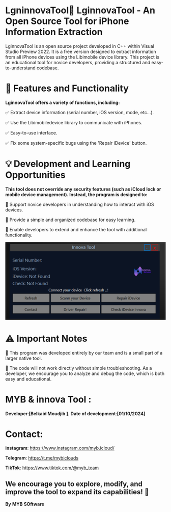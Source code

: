 # LgninnovaTool🔹 LginnovaTool - An Open Source Tool for iPhone Information Extraction

LginnovaTool is an open source project developed in C++ within Visual Studio Preview 2022. It is a free version designed to extract information from all iPhone devices using the Libimobile device library. This project is an educational tool for novice developers, providing a structured and easy-to-understand codebase.

# 📌 Features and Functionality
**LginnovaTool offers a variety of functions, including:** 

✅ Extract device information (serial number, iOS version, mode, etc...).

✅ Use the Libimobiledevice library to communicate with iPhones.

✅ Easy-to-use interface.

✅ Fix some system-specific bugs using the 'Repair iDevice' button.
# 💡 Development and Learning Opportunities
**This tool does not override any security features (such as iCloud lock or mobile device management). Instead, the program is designed to:**

🔹 Support novice developers in understanding how to interact with iOS devices.

🔹 Provide a simple and organized codebase for easy learning.

🔹 Enable developers to extend and enhance the tool with additional functionality.

![LginnovaTool Screenshot](image.png)


# ⚠️ Important Notes
🔹 This program was developed entirely by our team and is a small part of a larger native tool.

🔹 The code will not work directly without simple troubleshooting. As a developer, we encourage you to analyze and debug the code, which is both easy and educational.
# MYB & innova Tool :
**Developer**:**[Belkaid Moudjib ]**.
**Date of development**:**[01/10/2024]**
# Contact: 
**instagram**: https://www.instagram.com/myb.icloud/ 

**Telegram**: https://t.me/mybiclouds 

**TikTok**: https://www.tiktok.com/@myb_team 

## We encourage you to explore, modify, and improve the tool to expand its capabilities! 🚀
 **By** **MYB** **SOftware** 
